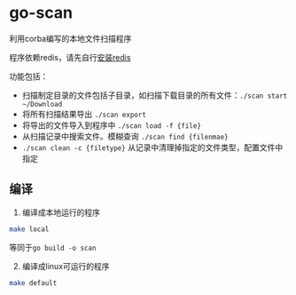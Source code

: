# go-scan

利用corba编写的本地文件扫描程序

程序依赖redis，请先自行[安装redis](https://redis.io/docs/getting-started/installation/)

功能包括：
- 扫描制定目录的文件包括子目录，如扫描下载目录的所有文件：`./scan start ~/Download`
- 将所有扫描结果导出 `./scan export`
- 将导出的文件导入到程序中 `./scan load -f {file}`
- 从扫描记录中搜索文件。模糊查询 `./scan find {filenmae}`
- `./scan clean -c {filetype}` 从记录中清理掉指定的文件类型，配置文件中指定

## 编译
1. 编译成本地运行的程序
```bash
make local
```
等同于`go build -o scan`

2. 编译成linux可运行的程序
```bash
make default
```